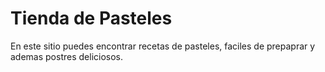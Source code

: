 # Tienda de Pasteles

En este sitio puedes encontrar recetas de pasteles, faciles de prepaprar y ademas postres deliciosos.